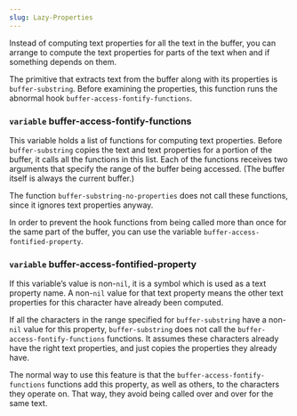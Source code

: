 ```yaml
---
slug: Lazy-Properties
---
```


Instead of computing text properties for all the text in the buffer, you can arrange to compute the text properties for parts of the text when and if something depends on them.

The primitive that extracts text from the buffer along with its properties is `buffer-substring`. Before examining the properties, this function runs the abnormal hook `buffer-access-fontify-functions`.

### <span className="tag variable">`variable`</span> **buffer-access-fontify-functions**

This variable holds a list of functions for computing text properties. Before `buffer-substring` copies the text and text properties for a portion of the buffer, it calls all the functions in this list. Each of the functions receives two arguments that specify the range of the buffer being accessed. (The buffer itself is always the current buffer.)

The function `buffer-substring-no-properties` does not call these functions, since it ignores text properties anyway.

In order to prevent the hook functions from being called more than once for the same part of the buffer, you can use the variable `buffer-access-fontified-property`.

### <span className="tag variable">`variable`</span> **buffer-access-fontified-property**

If this variable’s value is non-`nil`, it is a symbol which is used as a text property name. A non-`nil` value for that text property means the other text properties for this character have already been computed.

If all the characters in the range specified for `buffer-substring` have a non-`nil` value for this property, `buffer-substring` does not call the `buffer-access-fontify-functions` functions. It assumes these characters already have the right text properties, and just copies the properties they already have.

The normal way to use this feature is that the `buffer-access-fontify-functions` functions add this property, as well as others, to the characters they operate on. That way, they avoid being called over and over for the same text.
